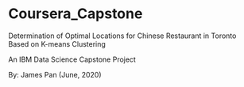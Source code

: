 # Coursera_Capstone
Determination of Optimal Locations for Chinese Restaurant in Toronto
Based on K-means Clustering

An IBM Data Science Capstone Project

By: James Pan (June, 2020)
